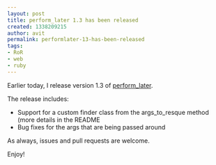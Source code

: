 ```yaml
---
layout: post
title: perform_later 1.3 has been released
created: 1338209215
author: avit
permalink: performlater-13-has-been-released
tags:
- RoR
- web
- ruby
---
```

<p>Earlier today, I release version 1.3 of <a href="http://github.com/kensodev/perform_later" target="_blank">perform_later</a>.</p>
<p>The release includes:</p>
<ul>
<li>Support for a custom finder class from the args_to_resque method (more details in the README</li>
<li>Bug fixes for the args that are being passed around</li>
</ul>
<div>As always, issues and pull requests are welcome.</div>
<p>Enjoy!</p>
